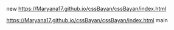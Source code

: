  new
https://Maryana17.github.io/cssBayan/cssBayan/index.html

https://Maryana17.github.io/cssBayan/cssBayan/index.html
 main
